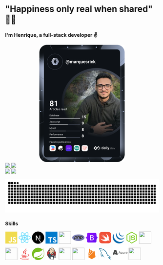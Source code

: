 <div><h1>"Happiness only real when shared" 👋🍀</h1></div>
<div><h3>I'm Henrique, a full-stack developer ✌</h3></div>
<div style="text-align: center;">
  <a href="https://app.daily.dev/marquesrick"><img src="https://github.com/MarquesRick/MarquesRick/blob/master/devcard.svg" width="280" alt="Henrique Marques's      Dev Card"/></a>
</div>
<div>
  <a href="https://github.com/MarquesRick">
  <img height="180em" src="https://github-readme-stats.vercel.app/api?username=MarquesRick&show_icons=true&theme=onedark&include_all_commits=true&count_private=true"/>
  <img height="180em" src="https://github-readme-stats.vercel.app/api/top-langs/?username=MarquesRick&layout=compact&langs_count=8&theme=onedark"/>
</div>
<div> 
  <a href = "mailto:hmservicostech@outlook.com.br"><img src="https://img.shields.io/badge/Microsoft_Outlook-0078D4?style=for-the-badge&logo=microsoft-outlook&logoColor=white" target="_blank"></a>
  <a href="https://www.linkedin.com/in/henri-marques" target="_blank"><img src="https://img.shields.io/badge/-LinkedIn-%230077B5?style=for-the-badge&logo=linkedin&logoColor=white" target="_blank"></a> 
</div>

<!--****[![Top Langs](https://github-readme-stats.vercel.app/api/top-langs/?username=MarquesRick&layout=compact)](https://github.com/MarquesRick/github-readme-stats) -->
![Snake animation](https://github.com/MarquesRick/MarquesRick/blob/output/github-contribution-grid-snake.svg)
  
### Skills
 <div>
   <img src="https://github.com/devicons/devicon/blob/master/icons/javascript/javascript-plain.svg" width="40" height="40" />
   <img src="https://github.com/devicons/devicon/blob/master/icons/react/react-original.svg" width="40" height="40"/>
   <img src="https://github.com/devicons/devicon/blob/master/icons/nextjs/nextjs-original.svg" width="40" height="40"/>
   <img src="https://github.com/devicons/devicon/blob/master/icons/typescript/typescript-original.svg" width="40" height="40"/>  
   <img src="https://cdn.jsdelivr.net/gh/devicons/devicon/icons/angularjs/angularjs-original.svg" width="40" height="40" />  
    <img src="https://github.com/devicons/devicon/blob/master/icons/php/php-original.svg" width="40" height="40" />  
   <img src="https://github.com/devicons/devicon/blob/master/icons/bootstrap/bootstrap-original.svg" width="40" height="40"/>
    <img src="https://github.com/devicons/devicon/blob/master/icons/swift/swift-original.svg" width="40" height="40"/>  
     <img src="https://github.com/devicons/devicon/blob/master/icons/jquery/jquery-plain.svg" width="40" height="40"/>
   
   <img src="https://github.com/devicons/devicon/blob/master/icons/nodejs/nodejs-original.svg" width="40" height="40" />  
  <img src="https://cdn.jsdelivr.net/gh/devicons/devicon/icons/csharp/csharp-original.svg" width="40" height="40" />
   <img src="https://cdn.jsdelivr.net/gh/devicons/devicon/icons/dotnetcore/dotnetcore-original.svg" width="40" height="40"/>
    <img src="https://github.com/devicons/devicon/blob/master/icons/java/java-plain.svg" width="40" height="40"/>
   <img src="https://github.com/devicons/devicon/blob/master/icons/spring/spring-original.svg" width="40" height="40"/>  
    <img src="https://github.com/devicons/devicon/blob/master/icons/jenkins/jenkins-original.svg" width="40" height="40"/>
   
 
  
  <img src="https://cdn.jsdelivr.net/gh/devicons/devicon/icons/docker/docker-original.svg" width="40" height="40"/>
  <img src="https://cdn.jsdelivr.net/gh/devicons/devicon/icons/microsoftsqlserver/microsoftsqlserver-plain-wordmark.svg" width="40" height="40"/>
    <img src="https://github.com/devicons/devicon/blob/master/icons/firebase/firebase-plain.svg" width="40" height="40"/>
   <img src="https://github.com/devicons/devicon/blob/master/icons/mysql/mysql-original.svg" width="40" height="40"/>
  <img src="https://github.com/devicons/devicon/blob/master/icons/azure/azure-plain-wordmark.svg" width="50" height="50"/>
    <img src="https://cdn.jsdelivr.net/gh/devicons/devicon/icons/git/git-original.svg" width="40" height="40"/>
  
 </div>
</div>
